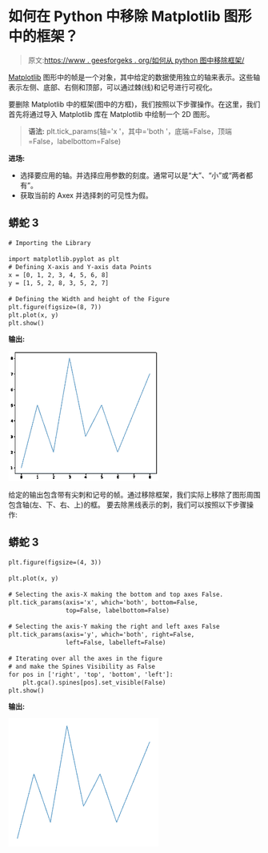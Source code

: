 # 如何在 Python 中移除 Matplotlib 图形中的框架？

> 原文:[https://www . geesforgeks . org/如何从 python 图中移除框架/](https://www.geeksforgeeks.org/how-to-remove-the-frame-from-a-matplotlib-figure-in-python/)

[Matplotlib](https://www.geeksforgeeks.org/python-introduction-matplotlib/) 图形中的帧是一个对象，其中给定的数据使用独立的轴来表示。这些轴表示左侧、底部、右侧和顶部，可以通过棘(线)和记号进行可视化。

要删除 Matplotlib 中的框架(图中的方框)，我们按照以下步骤操作。在这里，我们首先将通过导入 Matplotlib 库在 Matplotlib 中绘制一个 2D 图形。

> **语法:** plt.tick_params(轴='x '，其中='both '，底端=False，顶端=False，labelbottom=False)

**进场:**

*   选择要应用的轴。并选择应用参数的刻度。通常可以是“大”、“小”或“两者都有”。
*   获取当前的 Axex 并选择刺的可见性为假。

## 蟒蛇 3

```
# Importing the Library

import matplotlib.pyplot as plt
# Defining X-axis and Y-axis data Points
x = [0, 1, 2, 3, 4, 5, 6, 8]
y = [1, 5, 2, 8, 3, 5, 2, 7]

# Defining the Width and height of the Figure
plt.figure(figsize=(8, 7))
plt.plot(x, y)
plt.show()
```

**输出:**

![](img/dc97eaf93e48886729c98381fc4cc2bd.png)

给定的输出包含带有尖刺和记号的帧。通过移除框架，我们实际上移除了图形周围包含轴(左、下、右、上)的框。
要去除黑线表示的刺，我们可以按照以下步骤操作:

## 蟒蛇 3

```
plt.figure(figsize=(4, 3))

plt.plot(x, y)

# Selecting the axis-X making the bottom and top axes False.
plt.tick_params(axis='x', which='both', bottom=False,
                top=False, labelbottom=False)

# Selecting the axis-Y making the right and left axes False
plt.tick_params(axis='y', which='both', right=False,
                left=False, labelleft=False)

# Iterating over all the axes in the figure
# and make the Spines Visibility as False
for pos in ['right', 'top', 'bottom', 'left']:
    plt.gca().spines[pos].set_visible(False)
plt.show()
```

**输出:**

![](img/f32f48e06d5c4d1cbcf600f57ee117e5.png)